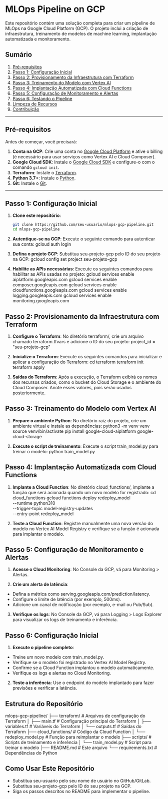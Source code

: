 # MLOps Pipeline on GCP

Este repositório contém uma solução completa para criar um pipeline de MLOps na Google Cloud Platform (GCP). O projeto inclui a criação de infraestrutura, treinamento de modelos de machine learning, implantação automatizada e monitoramento.

## Sumário

1. [Pré-requisitos](#pré-requisitos)
2. [Passo 1: Configuração Inicial](#passo-1-configuração-inicial)
3. [Passo 2: Provisionamento da Infraestrutura com Terraform](#passo-2-provisionamento-da-infraestrutura-com-terraform)
4. [Passo 3: Treinamento do Modelo com Vertex AI](#passo-3-treinamento-do-modelo-com-vertex-ai)
5. [Passo 4: Implantação Automatizada com Cloud Functions](#passo-4-implantação-automatizada-com-cloud-functions)
6. [Passo 5: Configuração de Monitoramento e Alertas](#passo-5-configuração-de-monitoramento-e-alertas)
7. [Passo 6: Testando o Pipeline](#passo-6-testando-o-pipeline)
8. [Limpeza de Recursos](#limpeza-de-recursos)
9. [Contribuição](#contribuição)

---

## Pré-requisitos

Antes de começar, você precisará:

1. **Conta na GCP**: Crie uma conta no [Google Cloud Platform](https://cloud.google.com/) e ative o billing (é necessário para usar serviços como Vertex AI e Cloud Composer).
2. **Google Cloud SDK**: Instale o [Google Cloud SDK](https://cloud.google.com/sdk/docs/install) e configure-o com o comando `gcloud init`.
3. **Terraform**: Instale o [Terraform](https://learn.hashicorp.com/tutorials/terraform/install-cli).
4. **Python 3.7+**: Instale o [Python](https://www.python.org/downloads/).
5. **Git**: Instale o [Git](https://git-scm.com/downloads).

---

## Passo 1: Configuração Inicial

1. **Clone este repositório**:
   ```bash
   git clone https://github.com/seu-usuario/mlops-gcp-pipeline.git
   cd mlops-gcp-pipeline

2. **Autentique-se na GCP**:
Execute o seguinte comando para autenticar sua conta:
gcloud auth login

3. **Defina o projeto GCP**:
Substitua seu-projeto-gcp pelo ID do seu projeto na GCP:
gcloud config set project seu-projeto-gcp

4. **Habilite as APIs necessárias**:
Execute os seguintes comandos para habilitar as APIs usadas no projeto:
gcloud services enable aiplatform.googleapis.com
gcloud services enable composer.googleapis.com
gcloud services enable cloudfunctions.googleapis.com
gcloud services enable logging.googleapis.com
gcloud services enable monitoring.googleapis.com

## Passo 2: Provisionamento da Infraestrutura com Terraform

1. **Configure o Terraform**:
No diretório terraform/, crie um arquivo chamado terraform.tfvars e adicione o ID do seu projeto:
project_id = "seu-projeto-gcp"

2. **Inicialize o Terraform**:
Execute os seguintes comandos para inicializar e aplicar a configuração do Terraform:
cd terraform
terraform init
terraform apply

3. **Saídas do Terraform**:
Após a execução, o Terraform exibirá os nomes dos recursos criados, como o bucket do Cloud Storage e o ambiente do Cloud Composer. Anote esses valores, pois serão usados posteriormente.

## Passo 3: Treinamento do Modelo com Vertex AI

1. **Prepare o ambiente Python**:
No diretório raiz do projeto, crie um ambiente virtual e instale as dependências:
python3 -m venv venv
source venv/bin/activate
pip install google-cloud-aiplatform google-cloud-storage

2. **Execute o script de treinamento**:
Execute o script train_model.py para treinar o modelo:
python train_model.py

## Passo 4: Implantação Automatizada com Cloud Functions
1. **Implante a Cloud Function**:
No diretório cloud_functions/, implante a função que será acionada quando um novo modelo for registrado:
cd cloud_functions
gcloud functions deploy redeploy_model \
    --runtime python310 \
    --trigger-topic model-registry-updates \
    --entry-point redeploy_model

2. **Teste a Cloud Function**:
Registre manualmente uma nova versão do modelo no Vertex AI Model Registry e verifique se a função é acionada para implantar o modelo.

## Passo 5: Configuração de Monitoramento e Alertas
1. **Acesse o Cloud Monitoring**:
No Console da GCP, vá para Monitoring > Alertas.

2. **Crie um alerta de latência**:
* Defina a métrica como serving.googleapis.com/prediction/latency.
* Configure o limite de latência (por exemplo, 500ms).
* Adicione um canal de notificação (por exemplo, e-mail ou Pub/Sub).

3. **Verifique os logs**:
No Console da GCP, vá para Logging > Logs Explorer para visualizar os logs de treinamento e inferência.

## Passo 6: Configuração Inicial

1. **Execute o pipeline completo**:
* Treine um novo modelo com train_model.py.
* Verifique se o modelo foi registrado no Vertex AI Model Registry.
* Confirme se a Cloud Function implantou o modelo automaticamente.
* Verifique os logs e alertas no Cloud Monitoring.

2. **Teste a inferência**:
Use o endpoint do modelo implantado para fazer previsões e verificar a latência.

## Estrutura do Repositório
mlops-gcp-pipeline/
├── terraform/                  # Arquivos de configuração do Terraform
│   ├── main.tf                 # Configuração principal do Terraform
│   ├── variables.tf            # Variáveis do Terraform
│   └── outputs.tf              # Saídas do Terraform
├── cloud_functions/            # Código da Cloud Function
│   └── redeploy_model.py       # Função para reimplantar o modelo
├── scripts/                    # Scripts de treinamento e inferência
│   └── train_model.py          # Script para treinar o modelo
├── README.md                   # Este arquivo
└── requirements.txt            # Dependências do Python

## Como Usar Este Repositório
* Substitua seu-usuario pelo seu nome de usuário no GitHub/GitLab.
* Substitua seu-projeto-gcp pelo ID do seu projeto na GCP.
* Siga os passos descritos no README para implementar o pipeline.